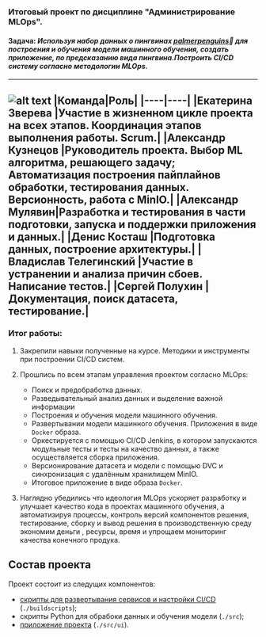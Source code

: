 ### **Итоговый проект по дисциплине "Администрирование MLOps".**
#### Задача: *Используя набор данных о пингвинах [palmerpenguins](https://github.com/allisonhorst/palmerpenguins):penguin: для построения и обучения модели машинного обучения, создать приложение, по предсказанию вида пингвина.Построить CI/CD систему согласно методологии MLOps*. 

---
![alt text](image-1.png)
|Команда|Роль|
|----|----|
|Екатерина Зверева |Участие в жизненном цикле проекта на всех этапов. Координация этапов выполнения работы. Scrum.|
|Александр Кузнецов |Руководитель проекта. Выбор ML алгоритма, решающего задачу; Автоматизация построения пайплайнов обработки, тестирования данных. Версионность, работа с MinIO.|
|Александр Мулявин|Разработка и тестирования в части подготовки, запуска и поддержки приложения и данных.|
|Денис Косташ |Подготовка данных, построение архитектуры.|
|Владислав Телегинский |Участие в устранении и анализа причин сбоев.    Написание тестов.|
|Сергей Полухин |Документация, поиск датасета, тестирование.|
---
### Итог работы:
1. Закрепили навыки полученные на курсе. Методики и инструменты при построении CI/CD систем. 
2. Прошлись по всем этапам управления проектом согласно MLOps:
   * Поиск и предобработка данных.
   * Разведывательный анализ данных и выделение важной информации
   * Построения и обучения модели машинного обучения.
   * Развертывании модели машинного обучения. Приложения в виде ```Docker``` образа.
   * Оркестируется с помощью CI/CD Jenkins, в котором запускаются модульные тесты и тесты на  качество данных, а также осуществляется сборка приложения.
   * Версионирование датасета и модели с помощью DVC и синхронизация с удалённым хранилищем MinIO.
   * Итоговое приложение в виде образа ```Docker```.

3. Наглядно убедились что идеология MLOps ускоряет разработку и улучшает качество кода в проектах машинного обучения, а автоматизируя процессы, контроль версий компонентов решения, тестирование, сборку и вывод решения в производственную среду экономим деньги , ресурсы, время и упрощаем мониторинг качества конечного продука.





## Состав проекта

Проект состоит из следущих компонентов:
- [скрипты для развертывания сервисов и настройки CI/CD](/buildscripts/README.md) (```./buildscripts```);
- скрипты Python для обрабоки данных и обучения модели (```./src```);
- [приложение проекта](/src/README.md) (```./src/ui```).
